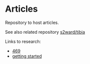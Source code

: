 # Articles

Repository to host articles.  

See also related repository [s2ward/tibia](https://github.com/s2ward/tibia)

Links to research: 

- [469](https://s2ward.github.io/docs/docs/469/1/)
- [getting started](https://s2ward.github.io/docs/docs/getting-started)
